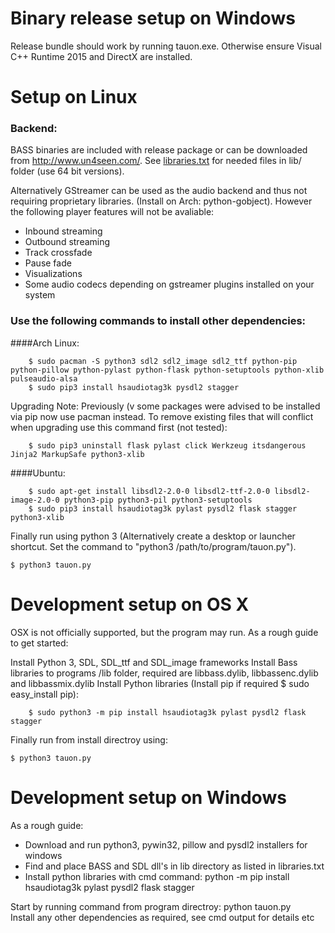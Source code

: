 # Binary release setup on Windows

Release bundle should work by running tauon.exe. Otherwise ensure Visual C++ Runtime 2015 and DirectX are installed.


# Setup on Linux

### Backend:

BASS binaries are included with release package or can be downloaded from http://www.un4seen.com/. See [libraries.txt](libraries.txt) for needed files in lib/ folder (use 64 bit versions).

Alternatively GStreamer can be used as the audio backend and thus not requiring proprietary libraries. (Install on Arch: python-gobject). However the following player features will not be avaliable:

 - Inbound streaming
 - Outbound streaming
 - Track crossfade
 - Pause fade
 - Visualizations
 - Some audio codecs depending on gstreamer plugins installed on your system

### Use the following commands to install other dependencies:


####Arch Linux:

        $ sudo pacman -S python3 sdl2 sdl2_image sdl2_ttf python-pip python-pillow python-pylast python-flask python-setuptools python-xlib pulseaudio-alsa
        $ sudo pip3 install hsaudiotag3k pysdl2 stagger
	
   Upgrading Note: Previously (v some packages were advised to be installed via pip now use pacman instead. To remove existing files that will conflict when upgrading use this command first (not tested):  
   
        $ sudo pip3 uninstall flask pylast click Werkzeug itsdangerous Jinja2 MarkupSafe python3-xlib
   

####Ubuntu:

        $ sudo apt-get install libsdl2-2.0-0 libsdl2-ttf-2.0-0 libsdl2-image-2.0-0 python3-pip python3-pil python3-setuptools
        $ sudo pip3 install hsaudiotag3k pylast pysdl2 flask stagger python3-xlib



Finally run using python 3 (Alternatively create a desktop or launcher shortcut. Set the command to "python3 /path/to/program/tauon.py").

    $ python3 tauon.py


# Development setup on OS X


OSX is not officially supported, but the program may run. As a rough guide to get started: 

Install Python 3, SDL, SDL_ttf and SDL_image frameworks
Install Bass libraries to programs /lib folder, required are libbass.dylib, libbassenc.dylib and libbassmix.dylib
Install Python libraries (Install pip if required $ sudo easy_install pip):

        $ sudo python3 -m pip install hsaudiotag3k pylast pysdl2 flask stagger

Finally run from install directroy using:

	$ python3 tauon.py


# Development setup on Windows

As a rough guide:

- Download and run python3, pywin32, pillow and pysdl2 installers for windows
- Find and place BASS and SDL dll's in lib directory as listed in libraries.txt
- Install python libraries with cmd command: python -m pip install hsaudiotag3k pylast pysdl2 flask stagger

Start by running command from program directroy: python tauon.py  
Install any other dependencies as required, see cmd output for details etc

